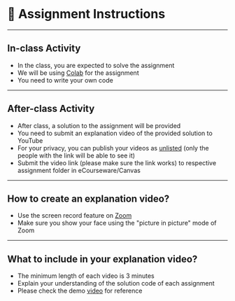 <br>

# 📜 Assignment Instructions 

---
## In-class Activity
  - In the class, you are expected to solve the assignment
  - We will be using [Colab](https://colab.research.google.com/) for the assignment
  - You need to write your own code
  
---
## After-class Activity
  - After class, a solution to the assignment will be provided
  - You need to submit an explanation video of the provided solution to YouTube
  - For your privacy, you can publish your videos as [unlisted](https://nbviewer.org/github/poudel-bibek/Intro-to-AI-Assignments/blob/gh-pages/assets/css/unlisted.png) (only the people with the link will be able to see it)
  - Submit the video link (please make sure the link works) to respective assignment folder in eCourseware/Canvas
 
<!-- ---
## What will you need?
  - An account with [Google](https://accounts.google.com/signup/v2/webcreateaccount?flowName=GlifWebSignIn&flowEntry=SignUp): for Video submission on [YouTube](https://youtu.be/dQw4w9WgXcQ?t=0) and coding environment in [Colab](https://colab.research.google.com/) -->

---
## How to create an explanation video?
  - Use the screen record feature on [Zoom](https://zoom.us/) 
  - Make sure you show your face using the "picture in picture" mode of Zoom
  
---
## What to include in your explanation video?
  - The minimum length of each video is 3 minutes
  - Explain your understanding of the solution code of each assignment 
  - Please check the demo [video](https://youtu.be/yC_VRmdHeXs) for reference
  
<!-- --- -->
<!-- ## Do's

✅ Dicuss assignments with your neighbors in class or with other classmates in the class [Discord server](https://discord.com/invite/pGbxNGNT)

✅ Get help from the instructor or TA during class if you get stuck or have trouble understanding the task description -->




